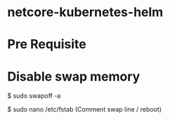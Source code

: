 # netcore-kubernetes-helm


# Pre Requisite
# Disable swap memory

$ sudo swapoff -a

$ sudo nano /etc/fstab (Comment swap line / reboot)

